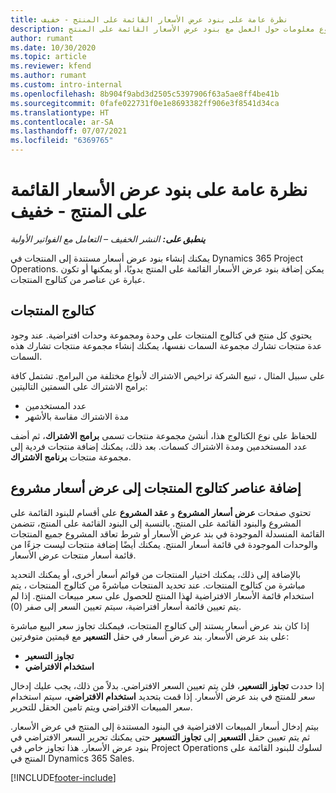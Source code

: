 ```yaml
---
title: نظرة عامة على بنود عرض الأسعار القائمة على المنتج - خفيف
description: يقدم هذا الموضوع معلومات حول العمل مع بنود عرض الأسعار القائمة على المنتج.
author: rumant
ms.date: 10/30/2020
ms.topic: article
ms.reviewer: kfend
ms.author: rumant
ms.custom: intro-internal
ms.openlocfilehash: 8b904f9abd3d2505c5397906f63a5ae8ff4be41b
ms.sourcegitcommit: 0fafe022731f0e1e8693382ff906e3f8541d34ca
ms.translationtype: HT
ms.contentlocale: ar-SA
ms.lasthandoff: 07/07/2021
ms.locfileid: "6369765"
---
```

# <a name="product-based-quote-lines-overview---lite"></a>نظرة عامة على بنود عرض الأسعار القائمة على المنتج - خفيف

_**ينطبق على:** النشر الخفيف – التعامل مع الفواتير الأولية_

يمكنك إنشاء بنود عرض أسعار مستندة إلى المنتجات في Dynamics 365 Project Operations. يمكن إضافة بنود عرض الأسعار القائمة على المنتج يدويًا، أو يمكنها أو تكون عبارة عن عناصر من كتالوج المنتجات.

## <a name="product-catalog"></a>كتالوج المنتجات

يحتوي كل منتج في كتالوج المنتجات على وحدة ومجموعة وحدات افتراضية. عند وجود عدة منتجات تشارك مجموعة السمات نفسها، يمكنك إنشاء مجموعة منتجات تشارك هذه السمات. 

على سبيل المثال ، تبيع الشركة تراخيص الاشتراك لأنواع مختلفة من البرامج. تشتمل كافة برامج الاشتراك على السمتين التاليتين:

- عدد المستخدمين
- مدة الاشتراك مقاسة بالأشهر

للحفاظ على نوع الكتالوج هذا، أنشئ مجموعة منتجات تسمى **برامج الاشتراك**، ثم أضف عدد المستخدمين ومدة الاشتراك كسمات. بعد ذلك، يمكنك إضافة منتجات فردية إلى مجموعة منتجات **برنامج الاشتراك**.

## <a name="add-product-catalog-items-to-a-project-quote"></a>إضافة عناصر كتالوج المنتجات إلى عرض أسعار مشروع

تحتوي صفحات **عرض أسعار المشروع** و **عقد المشروع** على أقسام للبنود القائمة على المشروع والبنود القائمة على المنتج. بالنسبة إلى البنود القائمة على المنتج، تتضمن القائمة المنسدلة الموجودة في بند عرض الأسعار أو شرط تعاقد المشروع جميع المنتجات والوحدات الموجودة في قائمة أسعار المنتج. يمكنك أيضًا إضافة منتجات ليست جزءًا من قائمة أسعار منتجات عرض الأسعار.

بالإضافة إلى ذلك، يمكنك اختيار المنتجات من قوائم أسعار أخرى، أو يمكنك التحديد مباشرة من كتالوج المنتجات. عند تحديد المنتجات مباشرةً من كتالوج المنتجات ، يتم استخدام قائمة الأسعار الافتراضية لهذا المنتج للحصول على سعر مبيعات المنتج. إذا لم يتم تعيين قائمة أسعار افتراضية، سيتم تعيين السعر إلى صفر (0).

إذا كان بند عرض أسعار يستند إلى كتالوج المنتجات، فيمكنك تجاوز سعر البيع مباشرة على بند عرض الأسعار. بند عرض أسعار في حقل **التسعير** مع قيمتين متوفرتين:

- **تجاوز التسعير**
- **‏‏استخدام الافتراضي**

إذا حددت **تجاوز التسعير**، فلن يتم تعيين السعر الافتراضي. بدلاً من ذلك، يجب عليك إدخال سعر للمنتج في بند عرض الأسعار. إذا قمت بتحديد **استخدام الافتراضي**، سيتم استخدام سعر المبيعات الافتراضي ويتم تامين الحقل للتحرير.

بيتم إدخال أسعار المبيعات الافتراضية في البنود المستندة إلى المنتج في عرض الأسعار. ثم يتم تعيين حقل **التسعير** إلى **تجاوز التسعير** حتى يمكنك تحرير السعر الافتراضي في بنود عرض الأسعار. هذا تجاوز خاص في Project Operations لسلوك للبنود القائمة على المنتج في Dynamics 365 Sales.


[!INCLUDE[footer-include](../../includes/footer-banner.md)]
